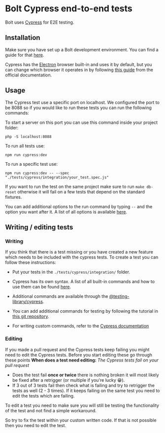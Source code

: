 Bolt Cypress end-to-end tests
===
  Bolt uses [Cypress](https://docs.cypress.io/guides/overview/why-cypress) for E2E testing.
  
Installation
---
  Make sure you have set up a Bolt development environment. You can find a guide for that [here](https://github.com/bolt/core/tree/master#progress).
  
  Cypress has the [Electron](https://www.electronjs.org) browser built-in and uses it by default, but you can change which browser it operates in by following [this guide](https://docs.cypress.io/guides/guides/launching-browsers) from the official documentation.
  
Usage
---
  The Cypress test use a specific port on localhost. We configured the port to be 8088 so if you would like to run these tests you can run the following commands:
  
  To start a server on this port you can use this command inside your project folder:
  ```
  php -S localhost:8088
  ```

  To run all tests use:
  ```
  npm run cypress:dev
  ```
  
  To run a specific test use:
  ```
  npm run cypress:dev -- --spec "./tests/cypress/integration/your_test.spec.js"
  ```
  
  If you want to run the test on the same project make sure to run `make db-reset` otherwise it will fail on a few tests that depend on the standard fixtures.
  
  You can add additional options to the run command by typing `--` and the option you want after it. A list of all options is available [here](https://docs.cypress.io/guides/guides/command-line#Commands).
    
Writing / editing tests
---
### Writing
If you think that there is a test missing or you have created a new feature which needs to be included with the cypress tests. To create a test you can follow these instructions:
   - Put your tests in the `./tests/cypress/integration/` folder.
     
   - Cypress has its own syntax. A list of all built-in commands and how to use them can be found [here](https://docs.cypress.io/api/table-of-contents).</li>
  
   - Additional commands are available through the [@testing-library/cypress](https://github.com/testing-library/cypress-testing-library).</li>
  
   - You can add additional commands for testing by following the tutorial in [this git repository](https://github.com/testing-library/cypress-testing-library).
  
   - For writing custom commands, refer to the [Cypress documentation](docs.cypress.io/api/cypress-api/custom-commands)</li>

### Editing
If you made a pull request and the Cypress tests keep failing you might need to edit the Cypress tests. Before you start editing these go through these points
**When does a test need editing:**
*The Cypress tests fail on your pull request* 
  - Does the test fail **once or twice** there is nothing broken it will most likely be fixed after a retrigger (or multiple if you're lucky 😁).
  - If 3 out of 3 tests fail then check what is failing and try to retrigger the tests as well (2 - 3 times). If it keeps failing on the same test you need           to edit the tests which are failing.

To edit a test you need to make sure you will still be testing the functionality of the test and not find a simple workaround.

So try to fix the test within your custom written code. If that is not possible then you need to edit the test.
